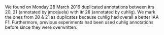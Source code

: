 We found on Monday 28 March 2016 duplicated annotations between itrs 20, 21 (annotated by jmcejuela) with itr 28 (annotated by cuhlig).
We mark the ones from 20 & 21 as duplicates because cuhlig had overall a better IAA F1.
Furthermore, previous experiments had been used cuhlig annotations before since they were overwritten.
